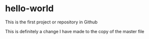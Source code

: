 # hello-world
This is the first project or repository in Github

This is definitely a change I have made to the copy of the master file
